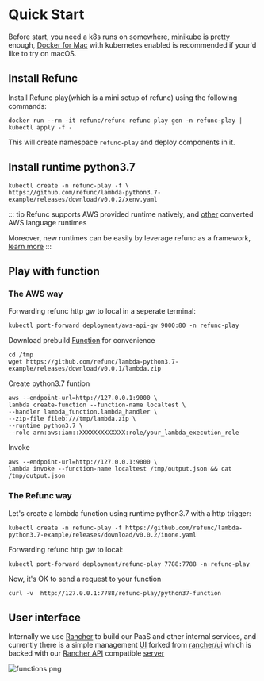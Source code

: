 # Quick Start

Before start, you need a k8s runs on somewhere, [minikube](https://github.com/kubernetes/minikube) is pretty enough, [Docker for Mac](https://docs.docker.com/docker-for-mac/kubernetes/) with kubernetes enabled is recommended if your'd like to try on macOS.

## Install Refunc

Install Refunc play(which is a mini setup of refunc) using the following commands:

```shell
docker run --rm -it refunc/refunc refunc play gen -n refunc-play | kubectl apply -f -
```

This will create namespace `refunc-play` and deploy components in it.

## Install runtime python3.7

```shell
kubectl create -n refunc-play -f \
https://github.com/refunc/lambda-python3.7-example/releases/download/v0.0.2/xenv.yaml
```

::: tip
Refunc supports AWS provided runtime natively, and [other]((https://github.com/refunc/lambda-runtimes)) converted AWS language runtimes

Moreover, new runtimes can be easily by leverage refunc as a framework, [learn more](https://github.com/refunc/refunc/tree/master/pkg/runtime)
:::

## Play with function

### The AWS way

Forwarding refunc http gw to local in a seperate terminal:

```shell
kubectl port-forward deployment/aws-api-gw 9000:80 -n refunc-play
```

Download prebuild [Function](https://github.com/refunc/lambda-python3.7-example) for convenience

```shell
cd /tmp
wget https://github.com/refunc/lambda-python3.7-example/releases/download/v0.0.1/lambda.zip
```

Create python3.7 funtion

```shell
aws --endpoint-url=http://127.0.0.1:9000 \
lambda create-function --function-name localtest \
--handler lambda_function.lambda_handler \
--zip-file fileb:///tmp/lambda.zip \
--runtime python3.7 \
--role arn:aws:iam::XXXXXXXXXXXXX:role/your_lambda_execution_role
```

Invoke

```shell
aws --endpoint-url=http://127.0.0.1:9000 \
lambda invoke --function-name localtest /tmp/output.json && cat /tmp/output.json
```

### The Refunc way

Let's create a lambda function using runtime python3.7 with a http trigger:

```shell
kubectl create -n refunc-play -f https://github.com/refunc/lambda-python3.7-example/releases/download/v0.0.2/inone.yaml
```

Forwarding refunc http gw to local:

```shell
kubectl port-forward deployment/refunc-play 7788:7788 -n refunc-play
```

Now, it's OK to send a request to your function

```shell
curl -v  http://127.0.0.1:7788/refunc-play/python37-function
```

## User interface

Internally we use [Rancher](https://rancher.com) to build our PaaS and other internal services, and currently there is a simple management [UI](https://github.com/refunc/refunc-ui) forked from [rancher/ui](https://github.com/rancher/ui) which is backed with our [Rancher API](https://github.com/rancher/api-spec) compatible [server](https://github.com/refunc/refunc-rancher)

![functions.png](https://user-images.githubusercontent.com/354668/44694551-b13f3900-aaa0-11e8-8a9a-a19d562ec8d1.png "Functions page")